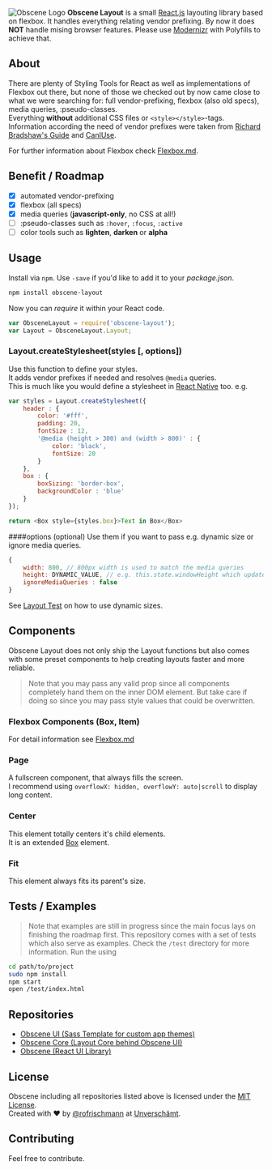 ![Obscene Logo](https://raw.githubusercontent.com/unverschaemt/Obscene-UI/gh-pages/res/obscene.png)
**Obscene Layout** is a small [React.js](https://facebook.github.io/react/) layouting library based on flexbox. It handles everything relating vendor prefixing. By now it does **NOT** handle mising browser features. Please use [Modernizr](http://modernizr.com) with Polyfills to achieve that.

## About
There are plenty of Styling Tools for React as well as implementations of Flexbox out there, but none of those we checked out by now came close to what we were searching for: full vendor-prefixing, flexbox (also old specs), media queries, :pseudo-classes.     
Everything **without** additional CSS files or `<style></style>`-tags.    
Information according the need of vendor prefixes were taken from [Richard Bradshaw's Guide](http://css3.bradshawenterprises.com/which-vendor-prefixes-are-needed/) and [CanIUse](http://caniuse.com/).
    
    
For further information about Flexbox check [Flexbox.md](Flexbox.md).

## Benefit / Roadmap
- [x] automated vendor-prefixing
- [x] flexbox (all specs)
- [x] media queries (**javascript-only**, no CSS at all!)
- [ ] :pseudo-classes such as `:hover`, `:focus`, `:active`
- [ ] color tools such as **lighten**, **darken** or **alpha**

## Usage
Install via `npm`. Use `-save` if you'd like to add it to your *package.json*.
```sh
npm install obscene-layout
```


Now you can *require* it within your React code.
```javascript
var ObsceneLayout = require('obscene-layout');
var Layout = ObsceneLayout.Layout;
```

### Layout.createStylesheet(styles [, options])
Use this function to define your styles.    
It adds vendor prefixes if needed and resolves `@media` queries.    
This is much like you would define a stylesheet in [React Native](https://facebook.github.io/react-native/) too. e.g.
```javascript
var styles = Layout.createStylesheet({
	header : {
		color: '#fff',
		padding: 20,
		fontSize : 12,
		'@media (height > 300) and (width > 800)' : {
			color: 'black',
			fontSize: 20
		}
	},
	box : {
		boxSizing: 'border-box',
		backgroundColor : 'blue'
	}
});

return <Box style={styles.box}>Text in Box</Box>
```
####options (optional)
Use them if you want to pass e.g. dynamic size or ignore media queries. 
```javascript
{
	width: 800, // 800px width is used to match the media queries
	height: DYNAMIC_VALUE, // e.g. this.state.windowHeight which updates on window.resize (see example to understand)
	ignoreMediaQueries : false
}
```
See [Layout Test](test/LayoutTest.react.js) on how to use dynamic sizes.    
    
## Components
Obscene Layout does not only ship the Layout functions but also comes with some preset components to help creating layouts faster and more reliable.
> Note that you may pass any valid prop since all components completely hand them on the inner DOM element. But take care if doing so since you may pass style values that could be overwritten.

### Flexbox Components (Box, Item)
For detail information see [Flexbox.md](Flexbox.md)

### Page
A fullscreen component, that always fills the screen.     
I recommend using `overflowX: hidden, overflowY: auto|scroll` to display long content.

### Center
This element totally centers it's child elements.     
It is an extended [Box](Flexbox.md#box) element.

### Fit
This element always fits its parent's size.

## Tests / Examples
> Note that examples are still in progress since the main focus lays on finishing the roadmap first.
This repository comes with a set of tests which also serve as examples. Check the `/test` directory for more information. Run the using
```sh
cd path/to/project
sudo npm install 
npm start
open /test/index.html
```	

## Repositories
* [Obscene UI (Sass Template for custom app themes)](http://unverschaemt.github.io/Obscene-UI)
* [Obscene Core (Layout Core behind Obscene UI)](https://github.com/unverschaemt/Obscene-Core)
* [Obscene (React UI Library)](https://github.com/unverschaemt/Obscene)

## License
Obscene including all repositories listed above is licensed under the [MIT License](http://opensource.org/licenses/MIT).    
Created with &hearts; by [@rofrischmann](http://rofrischmann.de) at [Unverschämt](http://unverschaemt.net).

## Contributing
Feel free to contribute.
